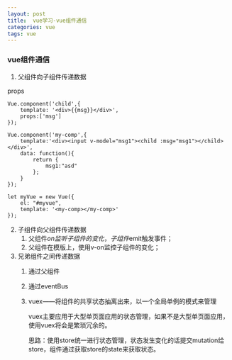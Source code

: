 ```yaml
---
layout: post
title:  vue学习-vue组件通信
categories: vue
tags: vue
---
```


### vue组件通信
1. 父组件向子组件传递数据

props

```
Vue.component('child',{
	template: '<div>{{msg}}</div>',
	props:['msg']
});

Vue.component('my-comp',{
	template:'<div><input v-model="msg1"><child :msg="msg1"></child></div>',
	data: function(){
		return {
			msg1:"asd"
		};
	}
});

let myVue = new Vue({
	el: "#myvue",
	template: '<my-comp></my-comp>'
});
```

2. 子组件向父组件传递数据
    1. 父组件$on监听子组件的变化，子组件$emit触发事件；
    2. 父组件在模版上，使用v-on监控子组件的变化；
3. 兄弟组件之间传递数据
    1. 通过父组件
    2. 通过eventBus
    3. vuex——将组件的共享状态抽离出来，以一个全局单例的模式来管理
        
        vuex主要应用于大型单页面应用的状态管理，如果不是大型单页面应用，使用vuex将会是繁琐冗余的。

        思路：使用store统一进行状态管理，状态发生变化的话提交mutation给store，组件通过获取store的state来获取状态。